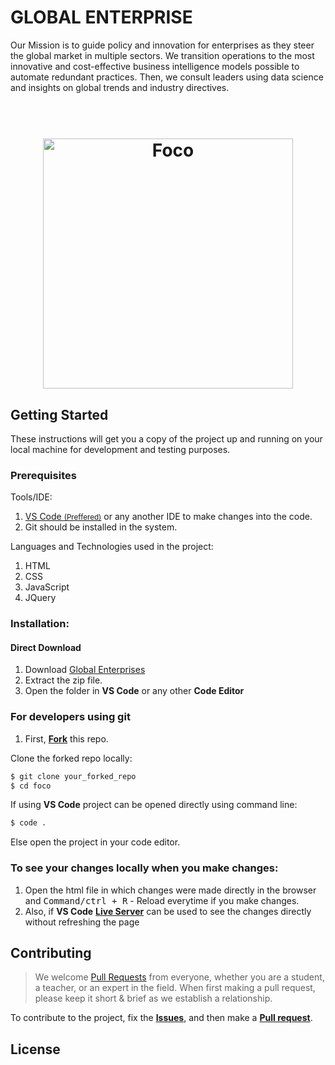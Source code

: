 # GLOBAL ENTERPRISE
Our Mission is to guide policy and innovation for enterprises as they steer the global market in multiple sectors. We transition operations to the most innovative and cost-effective business intelligence models possible to automate redundant practices. Then, we consult leaders using data science and insights on global trends and industry directives.

<h1 align="center">
  <br>
  <img src="https://github.com/TaoFruit/globalenterprise/blob/gh-pages/images/sliderImages/global.svg" alt="Foco" width="400">
</h1>


## Getting Started
These instructions will get you a copy of the project up and running on your local machine for development and testing purposes.

### Prerequisites

Tools/IDE:
1. <a href="https://code.visualstudio.com/download">VS Code <small>(Preffered)</small></a> or any another IDE to make changes into the code.
2. Git should be installed in the system.

Languages and Technologies used in the project:
1. HTML
2. CSS
3. JavaScript
4. JQuery

### Installation:
#### Direct Download
1. Download <a href="https://github.com/TaoFruit/globalenterprise/archive/gh-pages.zip" target="_blank">Global Enterprises</a>
2. Extract the zip file.
3. Open the folder in <b>VS Code</b> or any other <b>Code Editor</b>

### For developers using git
1. First, <a href="https://docs.github.com/en/free-pro-team@latest/github/getting-started-with-github/fork-a-repo"><b>Fork</b></a> this repo.

Clone the forked repo locally:
```sh
$ git clone your_forked_repo
$ cd foco
```
If using <b>VS Code</b> project can be opened directly using command line:
```sh
$ code .
```
Else open the project in your code editor.


### To see your changes locally when you make changes:
1. Open the html file in which changes were made directly in the browser and <kbd>Command/ctrl + R</kbd> - Reload  everytime if you make changes.
2. Also, if <b>VS Code</b> <b><a href="https://marketplace.visualstudio.com/items?itemName=ritwickdey.LiveServer">Live Server</a></b> can be used to see the changes directly without refreshing the page 


## Contributing
> We welcome <a href="https://help.github.com/en/github/collaborating-with-issues-and-pull-requests/about-pull-requests" target="_blank">Pull Requests</a> from everyone, whether you are a student, a teacher, or an expert in the field. When first making a pull request, please keep it short &amp; brief as we establish a relationship.

To contribute to the project, fix the <a href="https://github.com/TaoFruit/globalenterprise/issues"><b>Issues</b></a>, and then make a <a href="https://github.com/TaoFruit/globalenterprise/compare"><b>Pull request</b></a>.

## License


